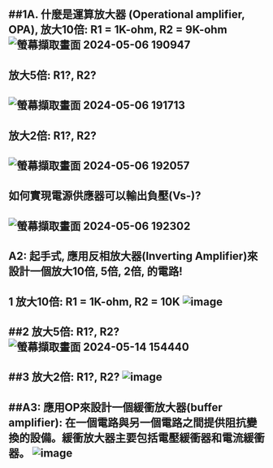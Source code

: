 ##1A. 什麼是運算放大器 (Operational amplifier, OPA),
放大10倍: R1 = 1K-ohm, R2 = 9K-ohm
![螢幕擷取畫面 2024-05-06 190947](https://github.com/PHUANYU/EC2024/assets/162283667/3d77784e-a9a7-4c3c-8ea5-4e6706825b99)
--
## 放大5倍: R1?, R2?
![螢幕擷取畫面 2024-05-06 191713](https://github.com/PHUANYU/EC2024/assets/162283667/05fa05d7-7c7a-43f5-8eff-ed3db2a31b69)
--
## 放大2倍: R1?, R2?
![螢幕擷取畫面 2024-05-06 192057](https://github.com/PHUANYU/EC2024/assets/162283667/1b9633ed-ae66-4833-bb9e-435e594f5583)
--
## 如何實現電源供應器可以輸出負壓(Vs-)?
![螢幕擷取畫面 2024-05-06 192302](https://github.com/PHUANYU/EC2024/assets/162283667/f271daac-886e-456b-9494-48b38016bef4)
--
## A2: 起手式, 應用反相放大器(Inverting Amplifier)來設計一個放大10倍, 5倍, 2倍, 的電路!
1 放大10倍: R1 = 1K-ohm, R2 = 10K
![image](https://github.com/PHUANYU/EC2024/assets/162283667/e2e1a5d6-11e7-4c75-a202-303e81ffc926)
--
##2 放大5倍: R1?, R2?
![螢幕擷取畫面 2024-05-14 154440](https://github.com/PHUANYU/EC2024/assets/162283667/27629e87-2b88-44e7-a0c8-b139f7f8068a)
--
##3 放大2倍: R1?, R2?
![image](https://github.com/PHUANYU/EC2024/assets/162283667/8e29cd9c-b1ff-4b56-b853-e1691f7a74e0)
--
##A3: 應用OP來設計一個緩衝放大器(buffer amplifier): 在一個電路與另一個電路之間提供阻抗變換的設備。緩衝放大器主要包括電壓緩衝器和電流緩衝器。
![image](https://github.com/PHUANYU/EC2024/assets/162283667/c2507806-71da-4b83-b2e6-ac6b59aa2d1e)
--

